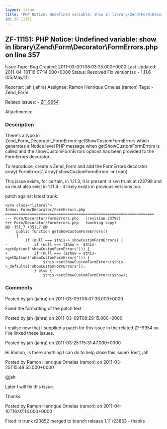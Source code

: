 ```yaml
---
layout: issue
title: "PHP Notice: Undefined variable: show in library\Zend\Form\Decorator\FormErrors.php on line 357"
id: ZF-11151
---
```


ZF-11151: PHP Notice: Undefined variable: show in library\\Zend\\Form\\Decorator\\FormErrors.php on line 357
------------------------------------------------------------------------------------------------------------

 Issue Type: Bug Created: 2011-03-09T08:03:35.000+0000 Last Updated: 2011-04-10T16:07:14.000+0000 Status: Resolved Fix version(s): - 1.11.6 (05/May/11)
 
 Reporter:  jah (jahra)  Assignee:  Ramon Henrique Ornelas (ramon)  Tags: - Zend\_Form
 
 Related issues: - [ZF-9954](/issues/browse/ZF-9954)
 
 Attachments: 
### Description

There's a typo in Zend\_Form\_Decorator\_FormErrors::getShowCustomFormErrors which generates a Notice level PHP message when getShowCustomFormErrors is called and the showCustomFormErrors options has been provided to the FormErrors decorator.

To reproduce, create a Zend\_Form and add the FormErrors decorator: array('FormErrors', array('showCustomFormErrors' => true))

This issue exists, for certain, in 1.11.3; it is present in svn trunk at r23798 and so must also exist in 1.11.4 - it likely exists in previous versions too.

patch against latest trunk:

 
    <pre class="literal"> 
    Index: Form/Decorator/FormErrors.php
    ===================================================================
    --- Form/Decorator/FormErrors.php   (revision 23798)
    +++ Form/Decorator/FormErrors.php   (working copy)
    @@ -351,7 +351,7 @@
         public function getShowCustomFormErrors()
         {
             if (null === $this->_showCustomFormErrors) {
    -            if (null === ($how =  $this->getOption('showCustomFormErrors'))) {
    +            if (null === ($show = $this->getOption('showCustomFormErrors'))) {
                     $this->setShowCustomFormErrors($this->_defaults['showCustomFormErrors']);
                 } else {
                     $this->setShowCustomFormErrors($show);
    


 

 

### Comments

Posted by jah (jahra) on 2011-03-09T08:07:33.000+0000

Fixed the formatting of the patch text

 

 

Posted by jah (jahra) on 2011-03-09T08:29:15.000+0000

I realise now that I supplied a patch for this issue in the related ZF-9954 so I've linked these issues.

 

 

Posted by jah (jahra) on 2011-03-25T15:31:47.000+0000

Hi Ramon, Is there anything I can do to help close this issue? Best, jah

 

 

Posted by Ramon Henrique Ornelas (ramon) on 2011-03-25T15:49:55.000+0000

@jah

Later I will fix this issue.

Thanks

 

 

Posted by Ramon Henrique Ornelas (ramon) on 2011-04-10T16:07:14.000+0000

Fixed in trunk r23852 merged to branch release 1.11 r23853 - thanks

 

 